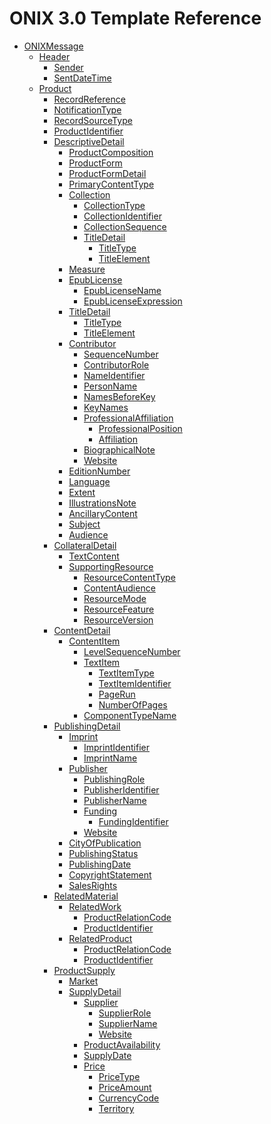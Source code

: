 # ONIX 3.0 Template Reference

- [ONIXMessage](#onixmessage)
  - [Header]()
    - [Sender]()
    - [SentDateTime]()
  - [Product]()
    - [RecordReference]()
    - [NotificationType]()
    - [RecordSourceType]()
    - [ProductIdentifier]()
    - [DescriptiveDetail]()
      - [ProductComposition]()
      - [ProductForm]()
      - [ProductFormDetail]()
      - [PrimaryContentType]()
      - [Collection]()
        - [CollectionType]()
        - [CollectionIdentifier]()
        - [CollectionSequence]()
        - [TitleDetail]()
          - [TitleType]()
          - [TitleElement]()
      - [Measure]()
      - [EpubLicense]()
        - [EpubLicenseName]()
        - [EpubLicenseExpression]()
      - [TitleDetail]()
        - [TitleType]()
        - [TitleElement]()
      - [Contributor]()
        - [SequenceNumber]()
        - [ContributorRole]()
        - [NameIdentifier]()
        - [PersonName]()
        - [NamesBeforeKey]()
        - [KeyNames]()
        - [ProfessionalAffiliation]()
          - [ProfessionalPosition]()
          - [Affiliation]()
        - [BiographicalNote]()
        - [Website]()
      - [EditionNumber]()
      - [Language]()
      - [Extent]()
      - [IllustrationsNote]()
      - [AncillaryContent]()
      - [Subject]()
      - [Audience]()
    - [CollateralDetail]()
      - [TextContent]()
      - [SupportingResource]()
        - [ResourceContentType]()
        - [ContentAudience]()
        - [ResourceMode]()
        - [ResourceFeature]()
        - [ResourceVersion]()
    - [ContentDetail]()
      - [ContentItem]()
        - [LevelSequenceNumber]()
        - [TextItem]()
          - [TextItemType]()
          - [TextItemIdentifier]()
          - [PageRun]()
          - [NumberOfPages]()
        - [ComponentTypeName]()
    - [PublishingDetail]()
      - [Imprint]()
        - [ImprintIdentifier]()
        - [ImprintName]()
      - [Publisher]()
        - [PublishingRole]()
        - [PublisherIdentifier]()
        - [PublisherName]()
        - [Funding]()
          - [FundingIdentifier]()
        - [Website]()
      - [CityOfPublication]()
      - [PublishingStatus]()
      - [PublishingDate]()
      - [CopyrightStatement]()
      - [SalesRights]()
    - [RelatedMaterial]()
      - [RelatedWork]()
        - [ProductRelationCode]()
        - [ProductIdentifier]()
      - [RelatedProduct]()
        - [ProductRelationCode]()
        - [ProductIdentifier]()
    - [ProductSupply]()
      - [Market]()
      - [SupplyDetail]()
        - [Supplier]()
          - [SupplierRole]()
          - [SupplierName]()
          - [Website]()
        - [ProductAvailability]()
        - [SupplyDate]()
        - [Price]()
          - [PriceType]()
          - [PriceAmount]()
          - [CurrencyCode]()
          - [Territory]()

